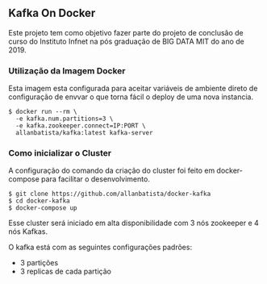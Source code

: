 ## Kafka On Docker

Este projeto tem como objetivo fazer parte do projeto de conclusão de curso do Instituto Infnet na pós graduação de BIG DATA MIT do ano de 2019.

### Utilização da Imagem Docker

Esta imagem esta configurada para aceitar variáveis de ambiente direto de configuração de envvar o que torna fácil o deploy de uma nova instancia.

```
$ docker run --rm \
  -e kafka.num.partitions=3 \
  -e kafka.zookeeper.connect=IP:PORT \
  allanbatista/kafka:latest kafka-server
```

### Como inicializar o Cluster

A configuração do comando da criação do cluster foi feito em docker-compose para facilitar o desenvolvimento.

```
$ git clone https://github.com/allanbatista/docker-kafka
$ cd docker-kafka
$ docker-compose up
```

Esse cluster será iniciado em alta disponibilidade com 3 nós zookeeper e 4 nós Kafkas.

O kafka está com as seguintes configurações padrões:
* 3 partições
* 3 replicas de cada partição